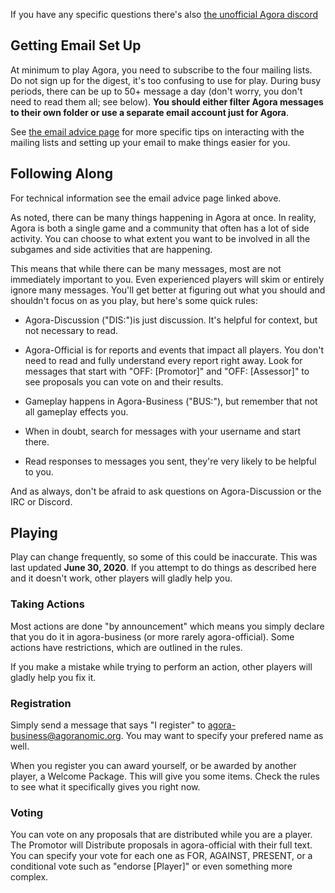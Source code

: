 If you have any specific questions there's also [the unofficial Agora discord](https://discord.gg/JCC6YGc)

## Getting Email Set Up

At minimum to play Agora, you need to subscribe to the four mailing lists. Do not sign up for the digest, it's too confusing to use for play. During busy periods, there can be up to 50+ message a day (don't worry, you don't need to read them all; see below). **You should either filter Agora messages to their own folder or use a separate email account just for Agora**.

See [the email advice page](Email) for more specific tips on interacting with the mailing lists and setting up your email to make things easier for you.

## Following Along

For technical information see the email advice page linked above.

As noted, there can be many things happening in Agora at once. In reality, Agora is both a single game and a community that often has a lot of side activity. You can choose to what extent you want to be involved in all the subgames and side activities that are happening.

This means that while there can be many messages, most are not immediately important to you. Even experienced players will skim or entirely ignore many messages. You'll get better at figuring out what you should and shouldn't focus on as you play, but here's some quick rules:

* Agora-Discussion ("DIS:")is just discussion. It's helpful for context, but not necessary to read.

* Agora-Official is for reports and events that impact all players. You don't need to read and fully understand every report right away. Look for messages that start with "OFF: [Promotor]" and "OFF: [Assessor]" to see proposals you can vote on and their results.

* Gameplay happens in Agora-Business ("BUS:"), but remember that not all gameplay effects you.

* When in doubt, search for messages with your username and start there.

* Read responses to messages you sent, they're very likely to be helpful to you.

And as always, don't be afraid to ask questions on Agora-Discussion or the IRC or Discord.

## Playing

Play can change frequently, so some of this could be inaccurate. This was last updated **June 30, 2020**. If you attempt to do things as described here and it doesn't work, other players will gladly help you.

### Taking Actions

Most actions are done "by announcement" which means you simply declare that you do it in agora-business (or more rarely agora-official). Some actions have restrictions, which are outlined in the rules.

If you make a mistake while trying to perform an action, other players will gladly help you fix it.

### Registration

Simply send a message that says "I register" to agora-business@agoranomic.org. You may want to specify your prefered name as well.

When you register you can award yourself, or be awarded by another player, a Welcome Package. This will give you some items. Check the rules to see what it specifically gives you right now.

### Voting

You can vote on any proposals that are distributed while you are a player. The Promotor will Distribute proposals in agora-official with their full text. You can specify your vote for each one as FOR, AGAINST, PRESENT, or a conditional vote such as "endorse \[Player\]" or even something more complex.
